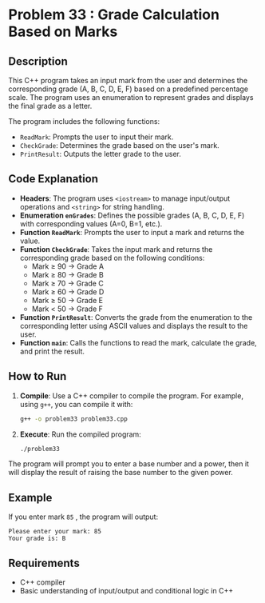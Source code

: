 # Problem 33 : Grade Calculation Based on Marks

## Description
This C++ program takes an input mark from the user and determines the corresponding grade (A, B, C, D, E, F) based on a predefined percentage scale. The program uses an enumeration to represent grades and displays the final grade as a letter.

The program includes the following functions:
- `ReadMark`: Prompts the user to input their mark.
- `CheckGrade`: Determines the grade based on the user's mark.
- `PrintResult`: Outputs the letter grade to the user.

## Code Explanation

- **Headers**: The program uses `<iostream>` to manage input/output operations and `<string>` for string handling.
- **Enumeration `enGrades`**: Defines the possible grades (A, B, C, D, E, F) with corresponding values (A=0, B=1, etc.).
- **Function `ReadMark`**: Prompts the user to input a mark and returns the value.
- **Function `CheckGrade`**: Takes the input mark and returns the corresponding grade based on the following conditions:
  - Mark ≥ 90 → Grade A
  - Mark ≥ 80 → Grade B
  - Mark ≥ 70 → Grade C
  - Mark ≥ 60 → Grade D
  - Mark ≥ 50 → Grade E
  - Mark < 50  → Grade F
- **Function `PrintResult`**: Converts the grade from the enumeration to the corresponding letter using ASCII values and displays the result to the user.
- **Function `main`**: Calls the functions to read the mark, calculate the grade, and print the result.

## How to Run

1. **Compile**: Use a C++ compiler to compile the program. For example, using `g++`, you can compile it with:
   ```bash
   g++ -o problem33 problem33.cpp
   ```
2. **Execute**: Run the compiled program:
   ```bash
   ./problem33
   ```
  The program will prompt you to enter a base number and a power, then it will display the result of raising the base number to the given power.
## Example

If you enter mark `85` , the program will output:
```
Please enter your mark: 85
Your grade is: B
```

## Requirements
- C++ compiler
- Basic understanding of input/output and conditional logic in C++


